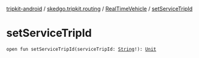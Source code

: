 [tripkit-android](../../index.md) / [skedgo.tripkit.routing](../index.md) / [RealTimeVehicle](index.md) / [setServiceTripId](./set-service-trip-id.md)

# setServiceTripId

`open fun setServiceTripId(serviceTripId: `[`String`](https://kotlinlang.org/api/latest/jvm/stdlib/kotlin/-string/index.html)`!): `[`Unit`](https://kotlinlang.org/api/latest/jvm/stdlib/kotlin/-unit/index.html)